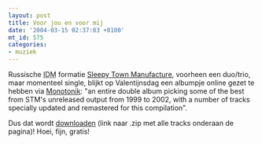```yaml
---
layout: post
title: Voor jou en voor mij
date: '2004-03-15 02:37:03 +0100'
mt_id: 575
categories:
- muziek
---
```

Russische <acronym title="Intelligent Dance Music">IDM</acronym> formatie <a href="http://www.stown.org/">Sleepy Town Manufacture</a>, voorheen een duo/trio, maar momenteel single, blijkt op Valentijnsdag een albumpje online gezet te hebben via <a href="http://www.monotonik.com/">Monotonik</a>: "an entire double album picking some of the best from STM's unreleased output from 1999 to 2002, with a number of tracks specially updated and remastered for this compilation".

Dus dat wordt <a href="http://www.monotonik.com/content/releases/mtkmp126.html">downloaden</a> (link naar .zip met alle tracks onderaan de pagina)! Hoei, fijn, gratis!
